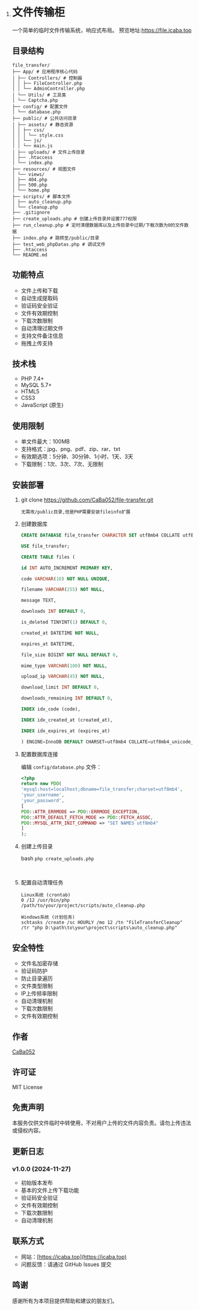 1. # 文件传输柜

   一个简单的临时文件传输系统，响应式布局。
   预览地址:https://file.icaba.top

   ## 目录结构

   ```
   file_transfer/
   ├── App/ # 应用程序核心代码
   │ ├── Controllers/ # 控制器
   │ │ ├── FileController.php
   │ │ └── AdminController.php
   │ └── Utils/ # 工具类
   │ └── Captcha.php
   ├── config/ # 配置文件
   │ └── database.php
   ├── public/ # 公共访问目录
   │ ├── assets/ # 静态资源
   │ │ ├── css/
   │ │ │ └── style.css
   │ │ └── js/
   │ │ └── main.js
   │ ├── uploads/ # 文件上传目录
   │ ├── .htaccess
   │ └── index.php
   ├── resources/ # 视图文件
   │ └── views/
   │ ├── 404.php
   │ ├── 500.php
   │ └── home.php
   ├── scripts/ # 脚本文件
   │ ├── auto_cleanup.php
   │ └── cleanup.php
   ├── .gitignore
   ├── create_uploads.php # 创建上传目录并设置777权限
   ├── run_cleanup.php # 定时清理数据库以及上传目录中过期/下载次数为0的文件数据
   ├── index.php # 跳转至/public/目录
   ├── test_web_phpDatas.php # 调试文件
   ├── .htaccess
   └── README.md
   ```

   

   ## 功能特点

   - 文件上传和下载
   - 自动生成提取码
   - 验证码安全验证
   - 文件有效期控制
   - 下载次数限制
   - 自动清理过期文件
   - 支持文件备注信息
   - 拖拽上传支持

   ## 技术栈

   - PHP 7.4+
   - MySQL 5.7+
   - HTML5
   - CSS3
   - JavaScript (原生)

   ## 使用限制

   - 单文件最大：100MB
   - 支持格式：jpg、png、pdf、zip、rar、txt
   - 有效期选项：5分钟、30分钟、1小时、1天、3天
   - 下载限制：1次、3次、7次、无限制

   ## 安装部署

   1. git clone https://github.com/CaBa052/file-transfer.git
   
      ```无需改/public目录,但是PHP需要安装fileinfo扩展```

   2. 创建数据库
   
      ```sql
      CREATE DATABASE file_transfer CHARACTER SET utf8mb4 COLLATE utf8mb4_unicode_ci;
      
      USE file_transfer;
      
      CREATE TABLE files (
      
      id INT AUTO_INCREMENT PRIMARY KEY,
      
      code VARCHAR(10) NOT NULL UNIQUE,
      
      filename VARCHAR(255) NOT NULL,
      
      message TEXT,
      
      downloads INT DEFAULT 0,
      
      is_deleted TINYINT(1) DEFAULT 0,
      
      created_at DATETIME NOT NULL,
      
      expires_at DATETIME,
      
      file_size BIGINT NOT NULL DEFAULT 0,
      
      mime_type VARCHAR(100) NOT NULL,
      
      upload_ip VARCHAR(45) NOT NULL,
      
      download_limit INT DEFAULT 0,
      
      downloads_remaining INT DEFAULT 0,
      
      INDEX idx_code (code),
      
      INDEX idx_created_at (created_at),
      
      INDEX idx_expires_at (expires_at)
      
      ) ENGINE=InnoDB DEFAULT CHARSET=utf8mb4 COLLATE=utf8mb4_unicode_ci;
      ```

   3. 配置数据库连接

      编辑 `config/database.php` 文件：
   
      ```php
      <?php
      return new PDO(
      'mysql:host=localhost;dbname=file_transfer;charset=utf8mb4',
      'your_username',
      'your_password',
      [
      PDO::ATTR_ERRMODE => PDO::ERRMODE_EXCEPTION,
      PDO::ATTR_DEFAULT_FETCH_MODE => PDO::FETCH_ASSOC,
      PDO::MYSQL_ATTR_INIT_COMMAND => "SET NAMES utf8mb4"
      ]
      );
      ```

   4. 创建上传目录

      bash `php create_uploads.php` 

      ​	

   5. 配置自动清理任务
   
      ```shell
      Linux系统 (crontab)
      0 /12 /usr/bin/php /path/to/your/project/scripts/auto_cleanup.php
      
      Windows系统 (计划任务)
      schtasks /create /sc HOURLY /mo 12 /tn "FileTransferCleanup" /tr "php D:\path\to\your\project\scripts\auto_cleanup.php"
      ```

   ## 安全特性
   
   - 文件名加密存储
   - 验证码防护
   - 防止目录遍历
   - 文件类型限制
   - IP上传频率限制
   - 自动清理机制
   - 下载次数限制
   - 文件有效期控制

   ## 作者

   [CaBa052](https://icaba.top)

   ## 许可证

   MIT License

   ## 免责声明

   本服务仅供文件临时中转使用，不对用户上传的文件内容负责。请勿上传违法或侵权内容。

   ## 更新日志
   
   ### v1.0.0 (2024-11-27)
   - 初始版本发布
   - 基本的文件上传下载功能
   - 验证码安全验证
   - 文件有效期控制
   - 下载次数限制
   - 自动清理机制

   ## 联系方式
   
   - 网站：[https://icaba.top](https://icaba.top)
   - 问题反馈：请通过 GitHub Issues 提交

   ## 鸣谢
   
   感谢所有为本项目提供帮助和建议的朋友们。
